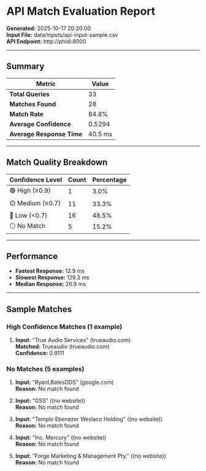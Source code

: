 # API Match Evaluation Report

**Generated:** 2025-10-17 20:20:00  
**Input File:** data/inputs/api-input-sample.csv  
**API Endpoint:** http://phidi:8000

---

## Summary

| Metric | Value |
|--------|-------|
| **Total Queries** | 33 |
| **Matches Found** | 28 |
| **Match Rate** | 84.8% |
| **Average Confidence** | 0.5294 |
| **Average Response Time** | 40.5 ms |

---

## Match Quality Breakdown

| Confidence Level | Count | Percentage |
|-----------------|-------|------------|
| 🟢 High (≥0.9) | 1 | 3.0% |
| 🟡 Medium (≥0.7) | 11 | 33.3% |
| 🔴 Low (<0.7) | 16 | 48.5% |
| ⚪ No Match | 5 | 15.2% |

---

## Performance

- **Fastest Response:** 12.9 ms
- **Slowest Response:** 129.3 ms
- **Median Response:** 26.9 ms

---

## Sample Matches

### High Confidence Matches (1 example)

1. **Input:** "True Audio Services" (trueaudio.com)  
   **Matched:** Trueaudio (trueaudio.com)  
   **Confidence:** 0.9111

### No Matches (5 examples)

1. **Input:** "RyanLBatesDDS" (google.com)  
   **Reason:** No match found

2. **Input:** "GSS" ((no website))  
   **Reason:** No match found

3. **Input:** "Templo Ebenezer Weslaco Holding" ((no website))  
   **Reason:** No match found

4. **Input:** "Inc. Mercury" ((no website))  
   **Reason:** No match found

5. **Input:** "Forge Marketing & Management Pty." ((no website))  
   **Reason:** No match found
